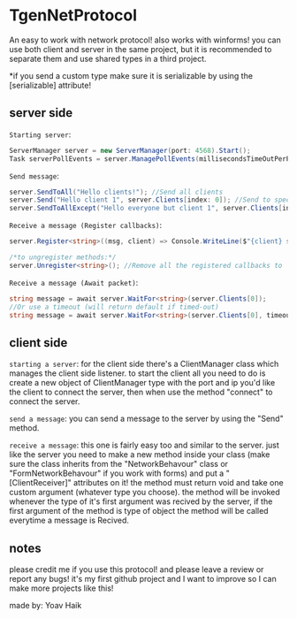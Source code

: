 # TgenNetProtocol
An easy to work with network protocol!
also works with winforms!
you can use both client and server in the same project, but it is recommended to separate them and use shared types in a third project.

*if you send a custom type make sure it is serializable by using the [serializable] attribute!

server side
--------------------------------------------------------------------------------------------------------------------------------

`Starting server`:
```cs
ServerManager server = new ServerManager(port: 4568).Start();
Task serverPollEvents = server.ManagePollEvents(millisecondsTimeOutPerPoll: 50);
```

`Send message`:
```cs
server.SendToAll("Hello clients!"); //Send all clients
server.Send("Hello client 1", server.Clients[index: 0]); //Send to specific client
server.SendToAllExcept("Hello everyone but client 1", server.Clients[index: 0]); //Send to everyone except a specific client
```

`Receive a message (Register callbacks)`:
```cs
server.Register<string>((msg, client) => Console.WriteLine($"{client} sent {msg}"));

/*to ungregister methods:*/
server.Unregister<string>(); //Remove all the registered callbacks to `string` type
```

`Receive a message (Await packet)`:
```cs
string message = await server.WaitFor<string>(server.Clients[0]);
//Or use a timeout (will return default if timed-out)
string message = await server.WaitFor<string>(server.Clients[0], timeout: TimeSpan.FromSeconds(5));
```

client side
--------------------------------------------------------------------------------------------------------------------------------

`starting a server`:
for the client side there's a ClientManager class which manages the client side listener.
to start the client all you need to do is create a new object of ClientManager type with the port and ip you'd like the client to connect the server, then when use the method "connect" to connect the server.

`send a message`:
you can send a message to the server by using the "Send" method.

`receive a message`:
this one is fairly easy too and similar to the server.
just like the server you need to make a new method inside your class (make sure the class inherits from the "NetworkBehavour" class or "FormNetworkBehavour" if you work with forms) and put a "[ClientReceiver]" attributes on it!
the method must return void and take one custom argument (whatever type you choose).
the method will be invoked whenever the type of it's first argument was recived by the server, if the first argument of the method is type of object the method will be called everytime a message is Recived.

notes
--------------------------------------------------------------------------------------------------------------------------------
please credit me if you use this protocol!
and please leave a review or report any bugs! it's my first github project and I want to improve so I can make more projects like this!

made by: Yoav Haik
